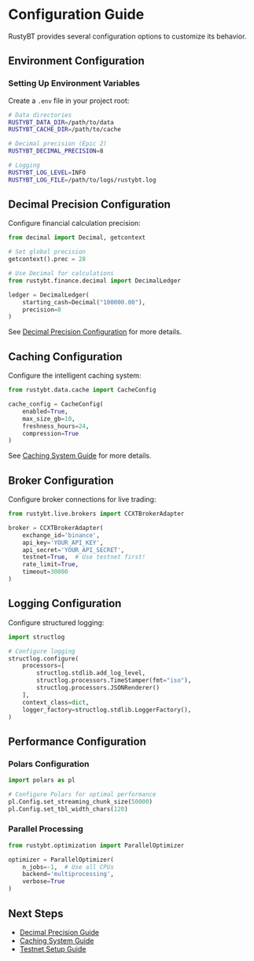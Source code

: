# Configuration Guide

RustyBT provides several configuration options to customize its behavior.

## Environment Configuration

### Setting Up Environment Variables

Create a `.env` file in your project root:

```bash
# Data directories
RUSTYBT_DATA_DIR=/path/to/data
RUSTYBT_CACHE_DIR=/path/to/cache

# Decimal precision (Epic 2)
RUSTYBT_DECIMAL_PRECISION=8

# Logging
RUSTYBT_LOG_LEVEL=INFO
RUSTYBT_LOG_FILE=/path/to/logs/rustybt.log
```

## Decimal Precision Configuration

Configure financial calculation precision:

```python
from decimal import Decimal, getcontext

# Set global precision
getcontext().prec = 28

# Use Decimal for calculations
from rustybt.finance.decimal import DecimalLedger

ledger = DecimalLedger(
    starting_cash=Decimal("100000.00"),
    precision=8
)
```

See [Decimal Precision Configuration](../guides/decimal-precision-configuration.md) for more details.

## Caching Configuration

Configure the intelligent caching system:

```python
from rustybt.data.cache import CacheConfig

cache_config = CacheConfig(
    enabled=True,
    max_size_gb=10,
    freshness_hours=24,
    compression=True
)
```

See [Caching System Guide](../guides/caching-system.md) for more details.

## Broker Configuration

Configure broker connections for live trading:

```python
from rustybt.live.brokers import CCXTBrokerAdapter

broker = CCXTBrokerAdapter(
    exchange_id='binance',
    api_key='YOUR_API_KEY',
    api_secret='YOUR_API_SECRET',
    testnet=True,  # Use testnet first!
    rate_limit=True,
    timeout=30000
)
```

## Logging Configuration

Configure structured logging:

```python
import structlog

# Configure logging
structlog.configure(
    processors=[
        structlog.stdlib.add_log_level,
        structlog.processors.TimeStamper(fmt="iso"),
        structlog.processors.JSONRenderer()
    ],
    context_class=dict,
    logger_factory=structlog.stdlib.LoggerFactory(),
)
```

## Performance Configuration

### Polars Configuration

```python
import polars as pl

# Configure Polars for optimal performance
pl.Config.set_streaming_chunk_size(50000)
pl.Config.set_tbl_width_chars(120)
```

### Parallel Processing

```python
from rustybt.optimization import ParallelOptimizer

optimizer = ParallelOptimizer(
    n_jobs=-1,  # Use all CPUs
    backend='multiprocessing',
    verbose=True
)
```

## Next Steps

- [Decimal Precision Guide](../guides/decimal-precision-configuration.md)
- [Caching System Guide](../guides/caching-system.md)
- [Testnet Setup Guide](../guides/testnet-setup-guide.md)
